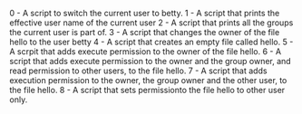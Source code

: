 0 - A script to switch the current user to betty. 
 1 - A script that prints the effective user name of the current user
2 - A script that prints all the groups the current user is part of.
3 - A script that changes the owner of the file hello to the user betty
4 - A script that creates an empty file called hello.
 5 - A scrpit that adds execute permission to the owner of the file hello.
 6 - A script that adds execute permission to the owner and the group owner, and read permission to other users, to the file hello.
 7 - A script that adds execution permission to the owner, the group owner and the other user, to the file hello.
8 - A script that sets permissionto the file hello to other user only.
